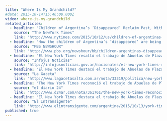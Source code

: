 ```yaml
---
title: "Where Is My Grandchild?"
#date: 2015-10-14T15:46:00.000Z
video: where-is-my-grandchild
related_articles:
  - headline: "Children of Argentina’s ‘Disappeared’ Reclaim Past, With Help"
    source: "The NewYork Times"
    link: "http://www.nytimes.com/2015/10/12/us/children-of-argentinas-disappeared-reclaim-past-with-help.html"
  - headline: "How the children of Argentina’s ‘disappeared’ are being reunited with their birth families"
    source: "PBS NEWSHOUR"
    link: "http://www.pbs.org/newshour/bb/children-argentinas-disappeared-reunited-birth-families/"
  - headline: "El New York Times resaltó el trabajo de Abuelas de Plaza de Mayo"
    source: "Infojus Noticias"
    link: "http://infojusnoticias.gov.ar/nacionales/el-new-york-times-resalto-el-trabajo-de-abuelas-de-plaza-de-mayo-10168.html"
  - headline: "El New York Times destacó el trabajo de Abuelas de Plaza de Mayo para recuperar a los nietos desaparecidos"
    source: "La Gaceta"
    link: "http://www.lagacetasalta.com.ar/nota/33319/politica/new-york-times-destaco-trabajo-abuelas-plaza-mayo-para-recuperar-nietos-desaparecidos.html"
  - headline: "The New York Times reconoció el trabajo de Abuelas de Plaza de Mayo"
    source: "el diario 24"
    link: "http://www.d24ar.com/nota/361761/the-new-york-times-reconocio-el-trabajo-de-abuelas-de-plaza-de-mayo.html"
  - headline: "El New York Times destaca el trabajo de Abuelas de Plaza de Mayo para recuperar a los nietos desaparecidos"
    source: "El Intransigente"
    link: "http://www.elintransigente.com/argentina/2015/10/13/york-times-destaco-trabajo-abuelas-plaza-mayo-347437.html"
published: true
---
```


